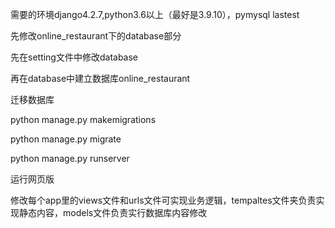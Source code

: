 需要的环境django4.2.7,python3.6以上（最好是3.9.10），pymysql lastest


先修改online_restaurant下的database部分


先在setting文件中修改database

再在database中建立数据库online_restaurant

迁移数据库

python manage.py makemigrations

python manage.py migrate

python manage.py runserver 

运行网页版

修改每个app里的views文件和urls文件可实现业务逻辑，tempaltes文件夹负责实现静态内容，models文件负责实行数据库内容修改
